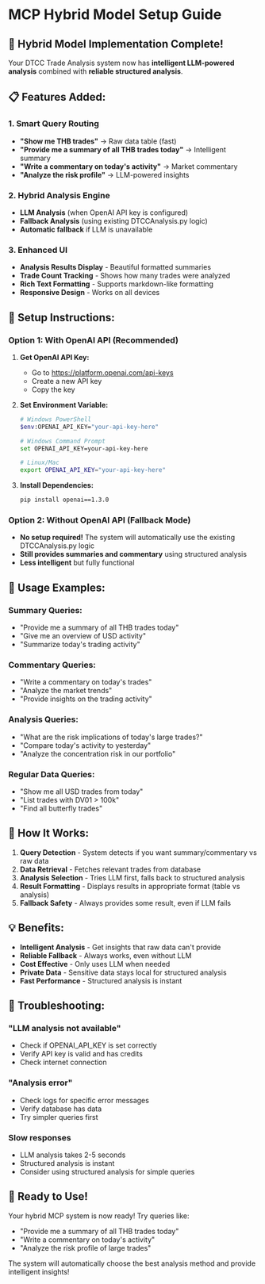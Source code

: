 # MCP Hybrid Model Setup Guide

## 🚀 **Hybrid Model Implementation Complete!**

Your DTCC Trade Analysis system now has **intelligent LLM-powered analysis** combined with **reliable structured analysis**.

## 📋 **Features Added:**

### **1. Smart Query Routing**
- **"Show me THB trades"** → Raw data table (fast)
- **"Provide me a summary of all THB trades today"** → Intelligent summary
- **"Write a commentary on today's activity"** → Market commentary
- **"Analyze the risk profile"** → LLM-powered insights

### **2. Hybrid Analysis Engine**
- **LLM Analysis** (when OpenAI API key is configured)
- **Fallback Analysis** (using existing DTCCAnalysis.py logic)
- **Automatic fallback** if LLM is unavailable

### **3. Enhanced UI**
- **Analysis Results Display** - Beautiful formatted summaries
- **Trade Count Tracking** - Shows how many trades were analyzed
- **Rich Text Formatting** - Supports markdown-like formatting
- **Responsive Design** - Works on all devices

## 🔧 **Setup Instructions:**

### **Option 1: With OpenAI API (Recommended)**
1. **Get OpenAI API Key:**
   - Go to https://platform.openai.com/api-keys
   - Create a new API key
   - Copy the key

2. **Set Environment Variable:**
   ```bash
   # Windows PowerShell
   $env:OPENAI_API_KEY="your-api-key-here"
   
   # Windows Command Prompt
   set OPENAI_API_KEY=your-api-key-here
   
   # Linux/Mac
   export OPENAI_API_KEY="your-api-key-here"
   ```

3. **Install Dependencies:**
   ```bash
   pip install openai==1.3.0
   ```

### **Option 2: Without OpenAI API (Fallback Mode)**
- **No setup required!** The system will automatically use the existing DTCCAnalysis.py logic
- **Still provides summaries and commentary** using structured analysis
- **Less intelligent** but fully functional

## 🎯 **Usage Examples:**

### **Summary Queries:**
- "Provide me a summary of all THB trades today"
- "Give me an overview of USD activity"
- "Summarize today's trading activity"

### **Commentary Queries:**
- "Write a commentary on today's trades"
- "Analyze the market trends"
- "Provide insights on the trading activity"

### **Analysis Queries:**
- "What are the risk implications of today's large trades?"
- "Compare today's activity to yesterday"
- "Analyze the concentration risk in our portfolio"

### **Regular Data Queries:**
- "Show me all USD trades from today"
- "List trades with DV01 > 100k"
- "Find all butterfly trades"

## 🔄 **How It Works:**

1. **Query Detection** - System detects if you want summary/commentary vs raw data
2. **Data Retrieval** - Fetches relevant trades from database
3. **Analysis Selection** - Tries LLM first, falls back to structured analysis
4. **Result Formatting** - Displays results in appropriate format (table vs analysis)
5. **Fallback Safety** - Always provides some result, even if LLM fails

## 💡 **Benefits:**

- **Intelligent Analysis** - Get insights that raw data can't provide
- **Reliable Fallback** - Always works, even without LLM
- **Cost Effective** - Only uses LLM when needed
- **Private Data** - Sensitive data stays local for structured analysis
- **Fast Performance** - Structured analysis is instant

## 🚨 **Troubleshooting:**

### **"LLM analysis not available"**
- Check if OPENAI_API_KEY is set correctly
- Verify API key is valid and has credits
- Check internet connection

### **"Analysis error"**
- Check logs for specific error messages
- Verify database has data
- Try simpler queries first

### **Slow responses**
- LLM analysis takes 2-5 seconds
- Structured analysis is instant
- Consider using structured analysis for simple queries

## 🎉 **Ready to Use!**

Your hybrid MCP system is now ready! Try queries like:
- "Provide me a summary of all THB trades today"
- "Write a commentary on today's activity"
- "Analyze the risk profile of large trades"

The system will automatically choose the best analysis method and provide intelligent insights!
